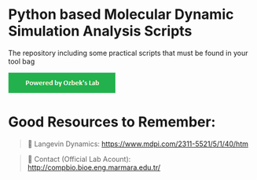 # Python based Molecular Dynamic Simulation Analysis Scripts 
The repository including some practical scripts that must be found in your tool bag 

[![Powered by |Ozbek' Lab](https://github.com/Bio-Otto/Example_MD_Scripts/blob/master/PoweredByOzbekLab.png)](http://compbio.bioe.eng.marmara.edu.tr/)


#  **Good Resources to Remember:**

>  🔗 Langevin Dynamics: https://www.mdpi.com/2311-5521/5/1/40/htm

>  🔗 Contact (Official Lab Acount): http://compbio.bioe.eng.marmara.edu.tr/

